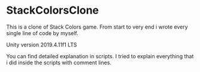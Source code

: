 # StackColorsClone

This is a clone of Stack Colors game. From start to very end i wrote every single line of code by myself.

Unity version 2019.4.11f1 LTS

You can find detailed explanation in scripts. I tried to explain everything that i did inside the scripts with comment lines.
